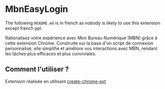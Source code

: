 # MbnEasyLogin

The following `README.md` is in french as nobody is likely to use this extension except french ppl.

Rationalisez votre expérience avec Mon Bureau Numérique (MBN) grâce à cette extension Chrome. 
Construite sur la base d'un script de connexion personnalisé, elle simplifie et améliore vos interactions avec MBN, rendant les tâches plus efficaces et plus conviviales.

## Comment l'utiliser ?



Extension réalisée en utilisant [create-chrome-ext](https://github.com/guocaoyi/create-chrome-ext)
